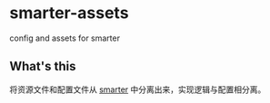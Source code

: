 # smarter-assets
config and assets for smarter

## What's this

将资源文件和配置文件从 [smarter](https://github.com/jd-smart-fe/smarter) 中分离出来，实现逻辑与配置相分离。
